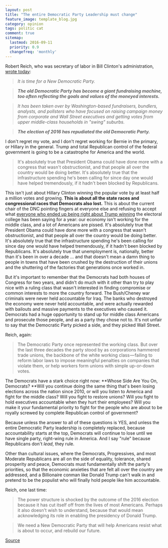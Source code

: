 ```yaml
---
layout: post
title: "The entire Democratic Party Leadership must change"
feature_image: template_blog.jpg
category: opinion
tags: politic cat
comment: true
sitemap:
  lastmod: 2016-09-11
  priority: 0.9
  changefreq: 'monthly'
---  
```


Robert Reich, who was secretary of labor in Bill Clinton's administration, [wrote today][1]:

> _It is time for a New Democratic Party._

> **_The old Democratic Party has become a giant fundraising machine, too often reflecting the goals and values of the moneyed interests._**

> _It has been taken over by Washington-based fundraisers, bundlers, analysts, and pollsters who have focused on raising campaign money from corporate and Wall Street executives and getting votes from upper middle-class households in "swing" suburbs._

> **_The election of 2016 has repudiated the old Democratic Party._**

I don't regret my vote, and I don't regret working for Bernie in the primary, or Hillary in the general. Trump and total Republican control of the federal government is going to be a catastrophe for America and the world.

> It's absolutely true that President Obama could have done more with a congress that wasn't obstructionist, and that people all over the country would be doing better. It's absolutely true that the infrastructure spending he's been calling for since day one would have helped tremendously, if it hadn't been blocked by Republicans.

This isn't just about Hillary Clinton winning the popular vote by at least half a million votes and growing. **This is about all the state races and congressional races that Democrats also lost.** This is about the current chair of the DNC pointing fingers at everyone else and refusing to accept what [everyone who ended up being right about Trump winning][2] the electoral college has been saying for a year: our economy isn't working for the middle class, and a lot of Americans are pissed. It's absolutely true that President Obama could have done more with a congress that wasn't obstructionist, and that people all over the country would be doing better. It's absolutely true that the infrastructure spending he's been calling for since day one would have helped tremendously, if it hadn't been blocked by Republicans. It's absolutely true that unemployment is, nationally, better than it's been in over a decade … and that doesn't mean a damn thing to people in towns that have been crushed by the destruction of their unions and the shuttering of the factories that generations once worked in.

But it's important to remember that the Democrats had both houses of Congress for two years, and didn't do much with it other than try to play nice with a ruling class that wasn't interested in finding compromise or common interests to more the country forward. The Bush/Cheney war criminals were never held accountable for Iraq. The banks who destroyed the economy were never held accountable, and were actually rewarded with bailouts and massive payments to the executives who caused it. Democrats had a huge opportunity to stand up for middle class Americans and prosecute those people, and as a party they chose not to. It's not unfair to say that the Democratic Party picked a side, and they picked Wall Street.

Reich, again:

> The Democratic Party once represented the working class. But over the last three decades the party stood by as corporations hammered trade unions, the backbone of the white working class — failing to reform labor laws to impose meaningful penalties on companies that violate them, or help workers form unions with simple up-or-down votes.

The Democrats have a stark choice right now: **Whose Side Are You On, Democrats? **Will you continue doing the same thing that's been losing elections across the nation since 2010, or will you listen to America and fight for the middle class? Will you fight to restore unions? Will you fight to hold executives accountable when they hurt their employees? Will you make it your fundamental priority to fight for the people who are about to be royally screwed by complete Republican control of government?

Because unless the answer to all of these questions is YES, and unless the entire Democratic Party leadership is completely replaced, because accountability starts at the top, Democrats will continue to lose until we have single party, right-wing rule in America. And I say "rule" because Republicans don't _lead_, they rule.

Other than cultural issues, where the Democrats, Progressives, and most Moderate Republicans are all on the side of equality, tolerance, shared prosperity and peace, Democrats must fundamentally shift the party's priorities, so that the economic anxieties that are felt all over the country are addressed, and a Billionaire conman like Donald Trump can't walk in and pretend to be the populist who will finally hold people like him accountable.

Reich, one last time:

> The power structure is shocked by the outcome of the 2016 election because it has cut itself off from the lives of most Americans. Perhaps it also doesn't wish to understand, because that would mean acknowledging its role in enabling the presidency of Donald Trump.

> We need a New Democratic Party that will help Americans resist what is about to occur, and rebuild our future.

[Source](https://medium.com/@wilw/the-entire-democratic-party-leadership-must-change-7ce6ed8ebc5a "Permalink to The entire Democratic Party Leadership must change. – Medium")

[1]: http://robertreich.org/post/153088763715
[2]: https://www.washingtonpost.com/news/the-fix/wp/2016/11/11/prediction-professor-who-called-trumps-big-win-also-made-another-forecast-trump-will-be-impeached/
  
